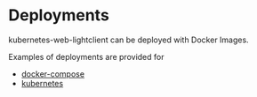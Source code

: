 # Deployments

kubernetes-web-lightclient can be deployed with Docker Images.

Examples of deployments are provided for

- [docker-compose](docker-compose)
- [kubernetes](kubernetes)
